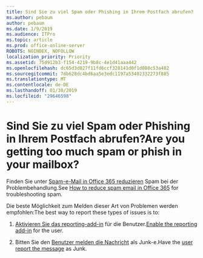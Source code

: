 ```yaml
---
title: Sind Sie zu viel Spam oder Phishing in Ihrem Postfach abrufen?
ms.author: pebaum
author: pebaum
ms.date: 1/9/2019
ms.audience: ITPro
ms.topic: article
ms.prod: office-online-server
ROBOTS: NOINDEX, NOFOLLOW
localization_priority: Priority
ms.assetid: 75d912b3-f154-4219-9b8c-4e1d41aaa442
ms.openlocfilehash: dc65d3d027f11fd6ccf328141d0f1d080c53a482
ms.sourcegitcommit: 7db628dc4bd6aa5e3edc1197a53402332273f885
ms.translationtype: MT
ms.contentlocale: de-DE
ms.lasthandoff: 01/30/2019
ms.locfileid: "29646598"
---
```

# <a name="are-you-getting-too-much-spam-or-phish-in-your-mailbox"></a><span data-ttu-id="62c01-102">Sind Sie zu viel Spam oder Phishing in Ihrem Postfach abrufen?</span><span class="sxs-lookup"><span data-stu-id="62c01-102">Are you getting too much spam or phish in your mailbox?</span></span>

<span data-ttu-id="62c01-103">Finden Sie unter [Spam-e-Mail in Office 365 reduzieren](https://docs.microsoft.com/office365/securitycompliance/reduce-spam-email) Spam bei der Problembehandlung.</span><span class="sxs-lookup"><span data-stu-id="62c01-103">See [How to reduce spam email in Office 365](https://docs.microsoft.com/office365/securitycompliance/reduce-spam-email) for troubleshooting spam.</span></span> 
  
<span data-ttu-id="62c01-104">Die beste Möglichkeit zum Melden dieser Art von Problemen werden empfohlen:</span><span class="sxs-lookup"><span data-stu-id="62c01-104">The best way to report these types of issues is to:</span></span> 
  
1. <span data-ttu-id="62c01-105">[Aktivieren Sie das reporting-add-in](https://docs.microsoft.com/office365/securitycompliance/enable-the-report-message-add-in) für die Benutzer.</span><span class="sxs-lookup"><span data-stu-id="62c01-105">[Enable the reporting add-in](https://docs.microsoft.com/office365/securitycompliance/enable-the-report-message-add-in) for the user.</span></span> 
    
2. <span data-ttu-id="62c01-106">Bitten Sie den [Benutzer melden die Nachricht](https://support.office.com/article/b5caa9f1-cdf3-4443-af8c-ff724ea719d2) als Junk-e.</span><span class="sxs-lookup"><span data-stu-id="62c01-106">Have the [user report the message](https://support.office.com/article/b5caa9f1-cdf3-4443-af8c-ff724ea719d2) as Junk.</span></span> 
    

